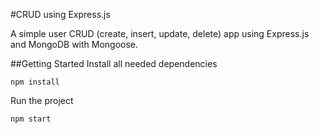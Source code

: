 #CRUD using Express.js

A simple user CRUD (create, insert, update, delete) app using Express.js and MongoDB with Mongoose.

##Getting Started
Install all needed dependencies

`npm install`

Run the project

`npm start`
